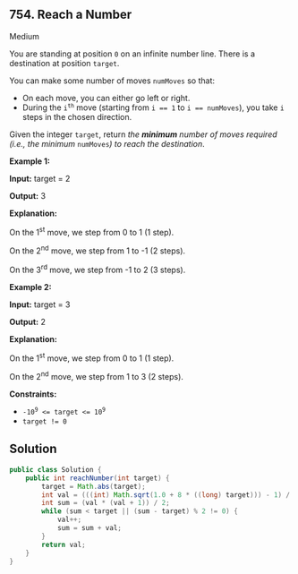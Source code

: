 ## 754\. Reach a Number

Medium

You are standing at position `0` on an infinite number line. There is a destination at position `target`.

You can make some number of moves `numMoves` so that:

*   On each move, you can either go left or right.
*   During the <code>i<sup>th</sup></code> move (starting from `i == 1` to `i == numMoves`), you take `i` steps in the chosen direction.

Given the integer `target`, return _the **minimum** number of moves required (i.e., the minimum_ `numMoves`_) to reach the destination_.

**Example 1:**

**Input:** target = 2

**Output:** 3

**Explanation:** 

On the 1<sup>st</sup> move, we step from 0 to 1 (1 step). 

On the 2<sup>nd</sup> move, we step from 1 to -1 (2 steps). 

On the 3<sup>rd</sup> move, we step from -1 to 2 (3 steps).

**Example 2:**

**Input:** target = 3

**Output:** 2

**Explanation:** 

On the 1<sup>st</sup> move, we step from 0 to 1 (1 step). 

On the 2<sup>nd</sup> move, we step from 1 to 3 (2 steps).

**Constraints:**

*   <code>-10<sup>9</sup> <= target <= 10<sup>9</sup></code>
*   `target != 0`

## Solution

```java
public class Solution {
    public int reachNumber(int target) {
        target = Math.abs(target);
        int val = (((int) Math.sqrt(1.0 + 8 * ((long) target))) - 1) / 2;
        int sum = (val * (val + 1)) / 2;
        while (sum < target || (sum - target) % 2 != 0) {
            val++;
            sum = sum + val;
        }
        return val;
    }
}
```